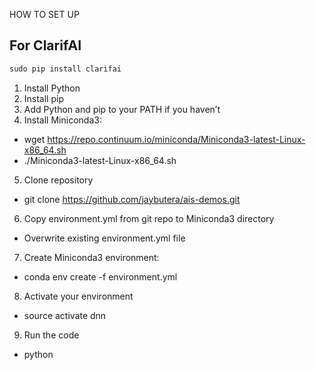 HOW TO SET UP

## For ClarifAI
```python
sudo pip install clarifai
```

1. Install Python
2. Install pip
3. Add Python and pip to your PATH if you haven’t
4. Install Miniconda3:
 - wget https://repo.continuum.io/miniconda/Miniconda3-latest-Linux-x86_64.sh
 - ./Miniconda3-latest-Linux-x86_64.sh
5. Clone repository
 - git clone https://github.com/jaybutera/ais-demos.git
6. Copy environment.yml from git repo to Miniconda3 directory
 - Overwrite existing environment.yml file
7. Create Miniconda3 environment:
 - conda env create -f environment.yml
8. Activate your environment
 - source activate dnn
9. Run the code
 - python <FILENAME>
